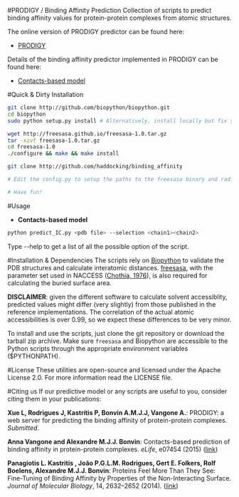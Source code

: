 #PRODIGY / Binding Affinity Prediction 
Collection of scripts to predict binding affinity values
for protein-protein complexes from atomic structures.

The online version of PRODIGY predictor can be found here:
* [PRODIGY](http://milou.science.uu.nl/services/PRODIGY/)

Details of the binding affinity predictor implemented in PRODIGY can be found here:
* [Contacts-based model](http://www.ncbi.nlm.nih.gov/pubmed/26193119)

#Quick & Dirty Installation
```bash
git clone http://github.com/biopython/biopython.git
cd biopython
sudo python setup.py install # Alternatively, install locally but fix $PYTHONPATH

wget http://freesasa.github.io/freesasa-1.0.tar.gz
tar -xzvf freesasa-1.0.tar.gz
cd freesasa-1.0
./configure && make && make install

git clone http://github.com/haddocking/binding_affinity

# Edit the config.py to setup the paths to the freesasa binary and radii files

# Have fun!
```

#Usage

* __Contacts-based model__  
```bash
python predict_IC.py <pdb file> --selection <chain1><chain2>
```

Type --help to get a list of all the possible option of the script.

#Installation & Dependencies
The scripts rely on [Biopython](www.biopython.org) to validate the PDB structures and calculate
interatomic distances. [freesasa](https://github.com/mittinatten/freesasa), with the parameter
set used in NACCESS ([Chothia, 1976](http://www.ncbi.nlm.nih.gov/pubmed/994183)), is also
required for calculating the buried surface area.

**DISCLAIMER**: given the different software to calculate solvent accessiblity, predicted
values might differ (very slightly) from those published in the reference implementations.
The correlation of the actual atomic accessibilities is over 0.99, so we expect these
differences to be very minor.

To install and use the scripts, just clone the git repository or download the tarball zip
archive. Make sure `freesasa` and Biopython are accessible to the Python scripts
through the appropriate environment variables ($PYTHONPATH).

#License
These utilities are open-source and licensed under the Apache License 2.0. For more information
read the LICENSE file.

#Citing us
If our predictive model or any scripts are useful to you, consider citing them in your
publications:

**Xue L, Rodrigues J, Kastritis P, Bonvin A.M.J.J, Vangone A.**: PRODIGY: a web server for predicting the binding affinity of protein-protein complexes. *Submitted*.

**Anna Vangone and Alexandre M.J.J. Bonvin**: Contacts-based prediction of binding affinity in protein-protein complexes. *eLife*, e07454 (2015) ([link](http://www.ncbi.nlm.nih.gov/pubmed/26193119))

**Panagiotis L. Kastritis , João P.G.L.M. Rodrigues, Gert E. Folkers, Rolf Boelens, Alexandre M.J.J. Bonvin**: Proteins Feel More Than They See: Fine-Tuning of Binding Affinity by Properties of the Non-Interacting Surface. *Journal of Molecular Biology*, 14, 2632–2652 (2014). ([link](http://www.ncbi.nlm.nih.gov/pubmed/24768922))
